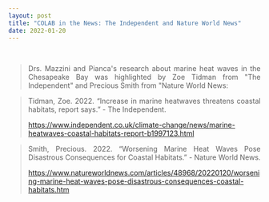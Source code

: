 ```yaml
---
layout: post
title: "COLAB in the News: The Independent and Nature World News"
date: 2022-01-20
---
```

<br>

<div style="text-align:justify" markdown="1">


> Drs. Mazzini and Pianca's research about marine heat waves in the Chesapeake Bay was highlighted by Zoe Tidman from "The Independent" and Precious Smith from "Nature World News:

> Tidman, Zoe. 2022. “Increase in marine heatwaves threatens coastal habitats, report says.” -  The Independent.
>
> <a href='https://www.independent.co.uk/climate-change/news/marine-heatwaves-coastal-habitats-report-b1997123.html'> https://www.independent.co.uk/climate-change/news/marine-heatwaves-coastal-habitats-report-b1997123.html </a>

>
> Smith, Precious. 2022. “Worsening Marine Heat Waves Pose Disastrous Consequences for Coastal Habitats.” - Nature World News.
>
> <a href='https://www.natureworldnews.com/articles/48968/20220120/worsening-marine-heat-waves-pose-disastrous-consequences-coastal-habitats.htm'> https://www.natureworldnews.com/articles/48968/20220120/worsening-marine-heat-waves-pose-disastrous-consequences-coastal-habitats.htm </a>

</div>
